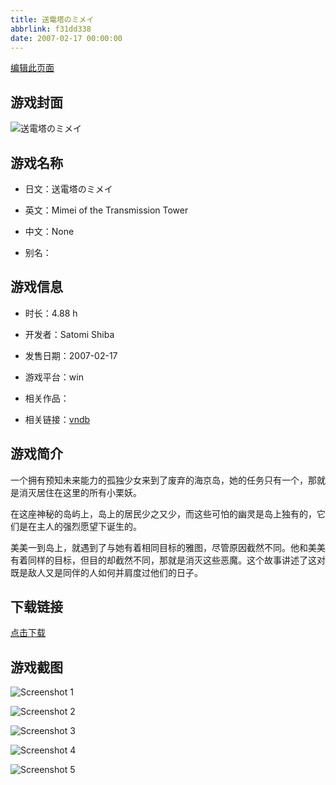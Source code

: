 ```yaml
---
title: 送電塔のミメイ
abbrlink: f31dd338
date: 2007-02-17 00:00:00
---
```

[编辑此页面](https://github.com/ACG-3/ADV3-source/blob/main/source/_posts/games/%E9%80%81%E9%9B%BB%E5%A1%94%E3%81%AE%E3%83%9F%E3%83%A1%E3%82%A4.md)

## 游戏封面

![送電塔のミメイ](https%3A//pan.timero.xyz/onedrive/img_lib_001/%E9%80%81%E9%9B%BB%E5%A1%94%E3%81%AE%E3%83%9F%E3%83%A1%E3%82%A4_cover.avif)


## 游戏名称

- 日文：送電塔のミメイ
- 英文：Mimei of the Transmission Tower
- 中文：None

- 别名：


## 游戏信息

- 时长：4.88 h
- 开发者：Satomi Shiba
- 发售日期：2007-02-17
- 游戏平台：win
- 相关作品：

- 相关链接：[vndb](https://vndb.org/v2677)


## 游戏简介

一个拥有预知未来能力的孤独少女来到了废弃的海京岛，她的任务只有一个，那就是消灭居住在这里的所有小栗妖。

在这座神秘的岛屿上，岛上的居民少之又少，而这些可怕的幽灵是岛上独有的，它们是在主人的强烈愿望下诞生的。

美美一到岛上，就遇到了与她有着相同目标的雅图，尽管原因截然不同。他和美美有着同样的目标，但目的却截然不同，那就是消灭这些恶魔。这个故事讲述了这对既是敌人又是同伴的人如何并肩度过他们的日子。


## 下载链接

[点击下载](https://pan.timero.xyz/onedrive/adv_lib_001/%E9%80%81%E9%9B%BB%E5%A1%94%E3%81%AE%E3%83%9F%E3%83%A1%E3%82%A4)


## 游戏截图


![Screenshot 1](https%3A//pan.timero.xyz/onedrive/img_lib_001/%E9%80%81%E9%9B%BB%E5%A1%94%E3%81%AE%E3%83%9F%E3%83%A1%E3%82%A4_Screenshot_1.avif)

![Screenshot 2](https%3A//pan.timero.xyz/onedrive/img_lib_001/%E9%80%81%E9%9B%BB%E5%A1%94%E3%81%AE%E3%83%9F%E3%83%A1%E3%82%A4_Screenshot_2.avif)

![Screenshot 3](https%3A//pan.timero.xyz/onedrive/img_lib_001/%E9%80%81%E9%9B%BB%E5%A1%94%E3%81%AE%E3%83%9F%E3%83%A1%E3%82%A4_Screenshot_3.avif)

![Screenshot 4](https%3A//pan.timero.xyz/onedrive/img_lib_001/%E9%80%81%E9%9B%BB%E5%A1%94%E3%81%AE%E3%83%9F%E3%83%A1%E3%82%A4_Screenshot_4.avif)

![Screenshot 5](https%3A//pan.timero.xyz/onedrive/img_lib_001/%E9%80%81%E9%9B%BB%E5%A1%94%E3%81%AE%E3%83%9F%E3%83%A1%E3%82%A4_Screenshot_5.avif)

